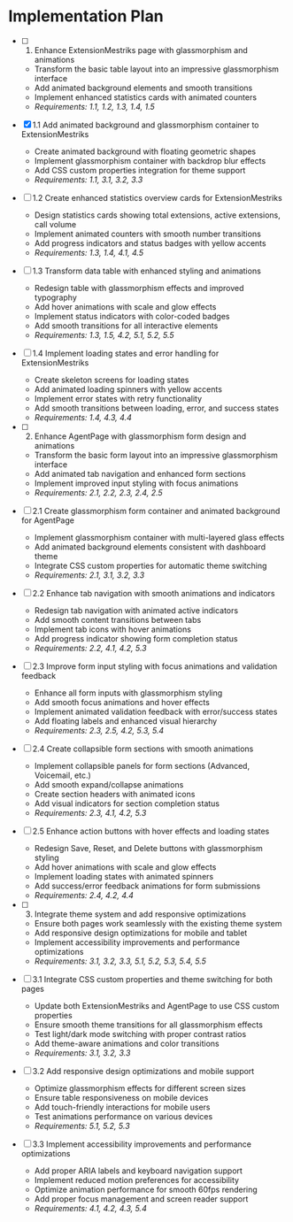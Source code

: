 # Implementation Plan

- [ ] 1. Enhance ExtensionMestriks page with glassmorphism and animations
  - Transform the basic table layout into an impressive glassmorphism interface
  - Add animated background elements and smooth transitions
  - Implement enhanced statistics cards with animated counters
  - _Requirements: 1.1, 1.2, 1.3, 1.4, 1.5_

- [x] 1.1 Add animated background and glassmorphism container to ExtensionMestriks
  - Create animated background with floating geometric shapes
  - Implement glassmorphism container with backdrop blur effects
  - Add CSS custom properties integration for theme support
  - _Requirements: 1.1, 3.1, 3.2, 3.3_

- [ ] 1.2 Create enhanced statistics overview cards for ExtensionMestriks
  - Design statistics cards showing total extensions, active extensions, call volume
  - Implement animated counters with smooth number transitions
  - Add progress indicators and status badges with yellow accents
  - _Requirements: 1.3, 1.4, 4.1, 4.5_

- [ ] 1.3 Transform data table with enhanced styling and animations
  - Redesign table with glassmorphism effects and improved typography
  - Add hover animations with scale and glow effects
  - Implement status indicators with color-coded badges
  - Add smooth transitions for all interactive elements
  - _Requirements: 1.3, 1.5, 4.2, 5.1, 5.2, 5.5_

- [ ] 1.4 Implement loading states and error handling for ExtensionMestriks
  - Create skeleton screens for loading states
  - Add animated loading spinners with yellow accents
  - Implement error states with retry functionality
  - Add smooth transitions between loading, error, and success states
  - _Requirements: 1.4, 4.3, 4.4_

- [ ] 2. Enhance AgentPage with glassmorphism form design and animations
  - Transform the basic form layout into an impressive glassmorphism interface
  - Add animated tab navigation and enhanced form sections
  - Implement improved input styling with focus animations
  - _Requirements: 2.1, 2.2, 2.3, 2.4, 2.5_

- [ ] 2.1 Create glassmorphism form container and animated background for AgentPage
  - Implement glassmorphism container with multi-layered glass effects
  - Add animated background elements consistent with dashboard theme
  - Integrate CSS custom properties for automatic theme switching
  - _Requirements: 2.1, 3.1, 3.2, 3.3_

- [ ] 2.2 Enhance tab navigation with smooth animations and indicators
  - Redesign tab navigation with animated active indicators
  - Add smooth content transitions between tabs
  - Implement tab icons with hover animations
  - Add progress indicator showing form completion status
  - _Requirements: 2.2, 4.1, 4.2, 5.3_

- [ ] 2.3 Improve form input styling with focus animations and validation feedback
  - Enhance all form inputs with glassmorphism styling
  - Add smooth focus animations and hover effects
  - Implement animated validation feedback with error/success states
  - Add floating labels and enhanced visual hierarchy
  - _Requirements: 2.3, 2.5, 4.2, 5.3, 5.4_

- [ ] 2.4 Create collapsible form sections with smooth animations
  - Implement collapsible panels for form sections (Advanced, Voicemail, etc.)
  - Add smooth expand/collapse animations
  - Create section headers with animated icons
  - Add visual indicators for section completion status
  - _Requirements: 2.3, 4.1, 4.2, 5.3_

- [ ] 2.5 Enhance action buttons with hover effects and loading states
  - Redesign Save, Reset, and Delete buttons with glassmorphism styling
  - Add hover animations with scale and glow effects
  - Implement loading states with animated spinners
  - Add success/error feedback animations for form submissions
  - _Requirements: 2.4, 4.2, 4.4_

- [ ] 3. Integrate theme system and add responsive optimizations
  - Ensure both pages work seamlessly with the existing theme system
  - Add responsive design optimizations for mobile and tablet
  - Implement accessibility improvements and performance optimizations
  - _Requirements: 3.1, 3.2, 3.3, 5.1, 5.2, 5.3, 5.4, 5.5_

- [ ] 3.1 Integrate CSS custom properties and theme switching for both pages
  - Update both ExtensionMestriks and AgentPage to use CSS custom properties
  - Ensure smooth theme transitions for all glassmorphism effects
  - Test light/dark mode switching with proper contrast ratios
  - Add theme-aware animations and color transitions
  - _Requirements: 3.1, 3.2, 3.3_

- [ ] 3.2 Add responsive design optimizations and mobile support
  - Optimize glassmorphism effects for different screen sizes
  - Ensure table responsiveness on mobile devices
  - Add touch-friendly interactions for mobile users
  - Test animations performance on various devices
  - _Requirements: 5.1, 5.2, 5.3_

- [ ] 3.3 Implement accessibility improvements and performance optimizations
  - Add proper ARIA labels and keyboard navigation support
  - Implement reduced motion preferences for accessibility
  - Optimize animation performance for smooth 60fps rendering
  - Add proper focus management and screen reader support
  - _Requirements: 4.1, 4.2, 4.3, 5.4_